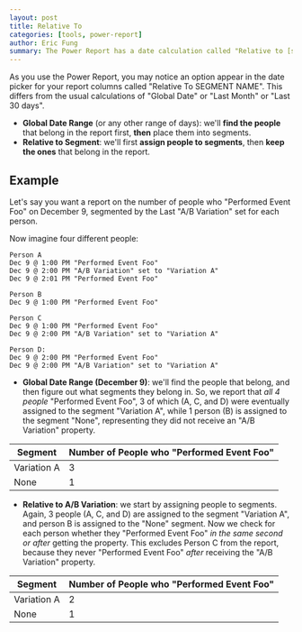 ```yaml
---
layout: post
title: Relative To
categories: [tools, power-report]
author: Eric Fung
summary: The Power Report has a date calculation called "Relative to [segment]". Here's what it means.
---
```

As you use the Power Report, you may notice an option appear in the date picker for your report columns called "Relative To SEGMENT NAME". This differs from the usual calculations of "Global Date" or "Last Month" or "Last 30 days".

* **Global Date Range** (or any other range of days): we'll **find the people** that belong in the report first, **then** place them into segments.
* **Relative to Segment**: we'll first **assign people to segments**, then **keep the ones** that belong in the report.

## Example

Let's say you want a report on the number of people who "Performed Event Foo" on December 9, segmented by the Last "A/B Variation" set for each person.

Now imagine four different people:

    Person A
    Dec 9 @ 1:00 PM "Performed Event Foo"
    Dec 9 @ 2:00 PM "A/B Variation" set to "Variation A"
    Dec 9 @ 2:01 PM "Performed Event Foo"
    
    Person B
    Dec 9 @ 1:00 PM "Performed Event Foo"
    
    Person C
    Dec 9 @ 1:00 PM "Performed Event Foo"
    Dec 9 @ 2:00 PM "A/B Variation" set to "Variation A"

    Person D:
    Dec 9 @ 2:00 PM "Performed Event Foo"
    Dec 9 @ 2:00 PM "A/B Variation" set to "Variation A"
    
* **Global Date Range (December 9)**: we'll find the people that belong, and then figure out what segments they belong in. So, we report that *all 4 people* "Performed Event Foo", 3 of which (A, C, and D) were eventually assigned to the segment "Variation A", while 1 person (B) is assigned to the segment "None", representing they did not receive an "A/B Variation" property.

Segment | Number of People who "Performed Event Foo"
------- | --
Variation A | 3
None | 1


* **Relative to A/B Variation**: we start by assigning people to segments. Again, 3 people (A, C, and D) are assigned to the segment "Variation A", and person B is assigned to the "None" segment. Now we check for each person whether they "Performed Event Foo" *in the same second or after* getting the property. This excludes Person C from the report, because they never "Performed Event Foo" *after* receiving the "A/B Variation" property.


Segment | Number of People who "Performed Event Foo"
------- | --
Variation A | 2
None | 1